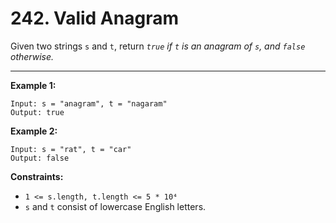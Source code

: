 # 242. Valid Anagram

Given two strings `s` and `t`, return *`true` if `t` is an anagram of `s`, and `false` otherwise.*

 
---
**Example 1:**

```
Input: s = "anagram", t = "nagaram"
Output: true
```

**Example 2:**

```
Input: s = "rat", t = "car"
Output: false
```

**Constraints:**

* `1 <= s.length, t.length <= 5 * 10⁴`
* `s` and `t` consist of lowercase English letters.
